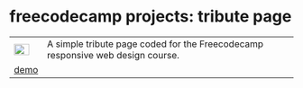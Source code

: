 # freecodecamp projects: tribute page

|   |   |
|---|---|
| <img src="assets/images/screenshot.png" width="80%" />  |  A simple tribute page coded for the Freecodecamp responsive web design course.  |
| [demo](https://gperilli.github.io/freecodecamp-tribute/) |  |
